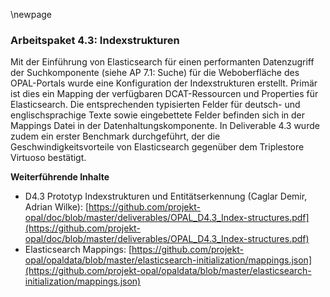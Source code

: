 \newpage

### Arbeitspaket 4.3: Indexstrukturen

Mit der Einführung von Elasticsearch für einen performanten Datenzugriff der Suchkomponente (siehe AP 7.1: Suche) für die Weboberfläche des OPAL-Portals wurde eine Konfiguration der Indexstrukturen erstellt. Primär ist dies ein Mapping der verfügbaren DCAT-Ressourcen und Properties für Elasticsearch. Die entsprechenden typisierten Felder für deutsch- und englischsprachige Texte sowie eingebettete Felder befinden sich in der Mappings Datei in der Datenhaltungskomponente. In Deliverable 4.3 wurde zudem ein erster Benchmark durchgeführt, der die Geschwindigkeitsvorteile von Elasticsearch gegenüber dem Triplestore Virtuoso bestätigt.

**Weiterführende Inhalte**

* D4.3 Prototyp Indexstrukturen und Entitätserkennung (Caglar Demir, Adrian Wilke): [https://github.com/projekt-opal/doc/blob/master/deliverables/OPAL_D4.3_Index-structures.pdf](https://github.com/projekt-opal/doc/blob/master/deliverables/OPAL_D4.3_Index-structures.pdf)
* Elasticsearch Mappings: [https://github.com/projekt-opal/opaldata/blob/master/elasticsearch-initialization/mappings.json](https://github.com/projekt-opal/opaldata/blob/master/elasticsearch-initialization/mappings.json)
